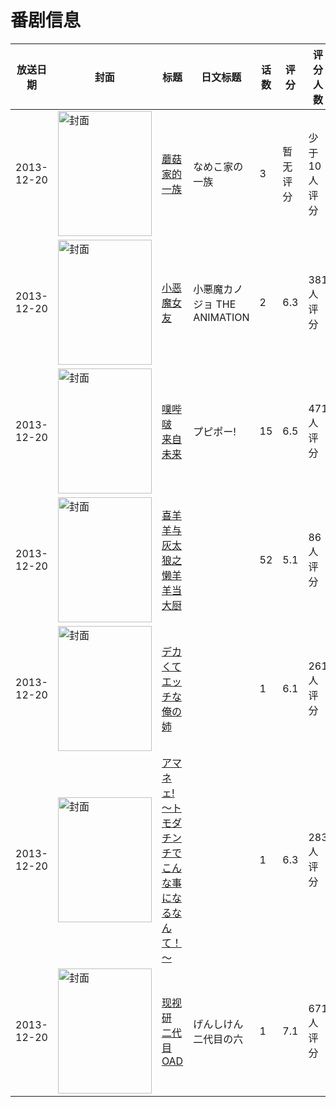 # 番剧信息

|放送日期|封面|标题|日文标题|话数|评分|评分人数|
|---|---|---|---|---|---|---|
|2013-12-20|<img src="//lain.bgm.tv/pic/cover/c/a8/be/83796_buzWo.jpg" alt="封面" style="width:150px;height:200px;object-fit:cover;">|[蘑菇家的一族](https://bangumi.tv/subject/83796)|なめこ家の一族|3|暂无评分|少于10人评分|
|2013-12-20|<img src="/img/no_icon_subject.png" alt="封面" style="width:150px;height:200px;object-fit:cover;">|[小恶魔女友](https://bangumi.tv/subject/84084)|小悪魔カノジョ THE ANIMATION|2|6.3|381人评分|
|2013-12-20|<img src="//lain.bgm.tv/pic/cover/c/f2/dc/88441_gYgA7.jpg" alt="封面" style="width:150px;height:200px;object-fit:cover;">|[噗哔啵 来自未来](https://bangumi.tv/subject/88441)|プピポー!|15|6.5|471人评分|
|2013-12-20|<img src="//lain.bgm.tv/pic/cover/c/b8/54/90600_3n169.jpg" alt="封面" style="width:150px;height:200px;object-fit:cover;">|[喜羊羊与灰太狼之懒羊羊当大厨](https://bangumi.tv/subject/90600)||52|5.1|86人评分|
|2013-12-20|<img src="/img/no_icon_subject.png" alt="封面" style="width:150px;height:200px;object-fit:cover;">|[デカくてエッチな俺の姉](https://bangumi.tv/subject/90785)||1|6.1|261人评分|
|2013-12-20|<img src="/img/no_icon_subject.png" alt="封面" style="width:150px;height:200px;object-fit:cover;">|[アマネェ! ～トモダチンチでこんな事になるなんて！～](https://bangumi.tv/subject/90787)||1|6.3|283人评分|
|2013-12-20|<img src="//lain.bgm.tv/pic/cover/c/10/e0/91252_5A3lV.jpg" alt="封面" style="width:150px;height:200px;object-fit:cover;">|[现视研 二代目 OAD](https://bangumi.tv/subject/91252)|げんしけん 二代目の六|1|7.1|671人评分|
